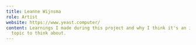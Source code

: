 ```yaml
---
title: Leanne Wijnsma
role: Artist
website: https://www.yeast.computer/
content: Learnings I made during this project and why I think it's an important
  topic to think about.
---
```

